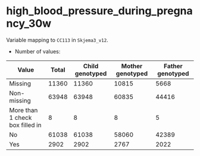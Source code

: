 # high_blood_pressure_during_pregnancy_30w
Variable mapping to `CC113` in `Skjema3_v12`.
- Number of values:

| Value | Total | Child genotyped | Mother genotyped | Father genotyped |
| ----- | ----- | --------------- | ---------------- | ---------------- |
| Missing | 11360 | 11360 | 10815 | 5668 |
| Non-missing | 63948 | 63948 | 60835 | 44416 |
| More than 1 check box filled in | 8 | 8 | 8 |5 |
| No | 61038 | 61038 | 58060 |42389 |
| Yes | 2902 | 2902 | 2767 |2022 |




